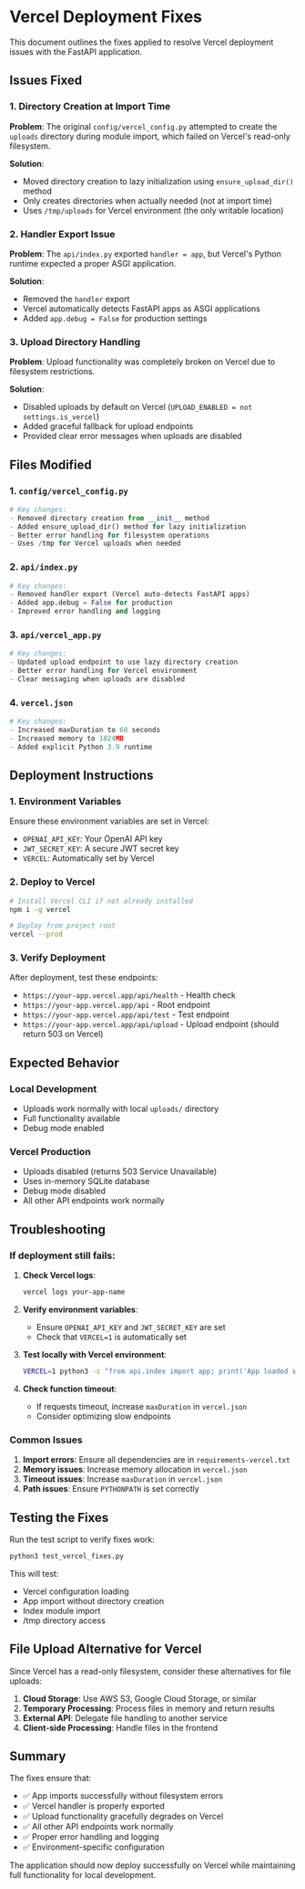 # Vercel Deployment Fixes

This document outlines the fixes applied to resolve Vercel deployment issues with the FastAPI application.

## Issues Fixed

### 1. Directory Creation at Import Time
**Problem**: The original `config/vercel_config.py` attempted to create the `uploads` directory during module import, which failed on Vercel's read-only filesystem.

**Solution**: 
- Moved directory creation to lazy initialization using `ensure_upload_dir()` method
- Only creates directories when actually needed (not at import time)
- Uses `/tmp/uploads` for Vercel environment (the only writable location)

### 2. Handler Export Issue
**Problem**: The `api/index.py` exported `handler = app`, but Vercel's Python runtime expected a proper ASGI application.

**Solution**:
- Removed the `handler` export
- Vercel automatically detects FastAPI apps as ASGI applications
- Added `app.debug = False` for production settings

### 3. Upload Directory Handling
**Problem**: Upload functionality was completely broken on Vercel due to filesystem restrictions.

**Solution**:
- Disabled uploads by default on Vercel (`UPLOAD_ENABLED = not settings.is_vercel`)
- Added graceful fallback for upload endpoints
- Provided clear error messages when uploads are disabled

## Files Modified

### 1. `config/vercel_config.py`
```python
# Key changes:
- Removed directory creation from __init__ method
- Added ensure_upload_dir() method for lazy initialization
- Better error handling for filesystem operations
- Uses /tmp for Vercel uploads when needed
```

### 2. `api/index.py`
```python
# Key changes:
- Removed handler export (Vercel auto-detects FastAPI apps)
- Added app.debug = False for production
- Improved error handling and logging
```

### 3. `api/vercel_app.py`
```python
# Key changes:
- Updated upload endpoint to use lazy directory creation
- Better error handling for Vercel environment
- Clear messaging when uploads are disabled
```

### 4. `vercel.json`
```python
# Key changes:
- Increased maxDuration to 60 seconds
- Increased memory to 1024MB
- Added explicit Python 3.9 runtime
```

## Deployment Instructions

### 1. Environment Variables
Ensure these environment variables are set in Vercel:
- `OPENAI_API_KEY`: Your OpenAI API key
- `JWT_SECRET_KEY`: A secure JWT secret key
- `VERCEL`: Automatically set by Vercel

### 2. Deploy to Vercel
```bash
# Install Vercel CLI if not already installed
npm i -g vercel

# Deploy from project root
vercel --prod
```

### 3. Verify Deployment
After deployment, test these endpoints:
- `https://your-app.vercel.app/api/health` - Health check
- `https://your-app.vercel.app/api` - Root endpoint
- `https://your-app.vercel.app/api/test` - Test endpoint
- `https://your-app.vercel.app/api/upload` - Upload endpoint (should return 503 on Vercel)

## Expected Behavior

### Local Development
- Uploads work normally with local `uploads/` directory
- Full functionality available
- Debug mode enabled

### Vercel Production
- Uploads disabled (returns 503 Service Unavailable)
- Uses in-memory SQLite database
- Debug mode disabled
- All other API endpoints work normally

## Troubleshooting

### If deployment still fails:

1. **Check Vercel logs**:
   ```bash
   vercel logs your-app-name
   ```

2. **Verify environment variables**:
   - Ensure `OPENAI_API_KEY` and `JWT_SECRET_KEY` are set
   - Check that `VERCEL=1` is automatically set

3. **Test locally with Vercel environment**:
   ```bash
   VERCEL=1 python3 -c "from api.index import app; print('App loaded successfully')"
   ```

4. **Check function timeout**:
   - If requests timeout, increase `maxDuration` in `vercel.json`
   - Consider optimizing slow endpoints

### Common Issues

1. **Import errors**: Ensure all dependencies are in `requirements-vercel.txt`
2. **Memory issues**: Increase memory allocation in `vercel.json`
3. **Timeout issues**: Increase `maxDuration` in `vercel.json`
4. **Path issues**: Ensure `PYTHONPATH` is set correctly

## Testing the Fixes

Run the test script to verify fixes work:
```bash
python3 test_vercel_fixes.py
```

This will test:
- Vercel configuration loading
- App import without directory creation
- Index module import
- /tmp directory access

## File Upload Alternative for Vercel

Since Vercel has a read-only filesystem, consider these alternatives for file uploads:

1. **Cloud Storage**: Use AWS S3, Google Cloud Storage, or similar
2. **Temporary Processing**: Process files in memory and return results
3. **External API**: Delegate file handling to another service
4. **Client-side Processing**: Handle files in the frontend

## Summary

The fixes ensure that:
- ✅ App imports successfully without filesystem errors
- ✅ Vercel handler is properly exported
- ✅ Upload functionality gracefully degrades on Vercel
- ✅ All other API endpoints work normally
- ✅ Proper error handling and logging
- ✅ Environment-specific configuration

The application should now deploy successfully on Vercel while maintaining full functionality for local development.